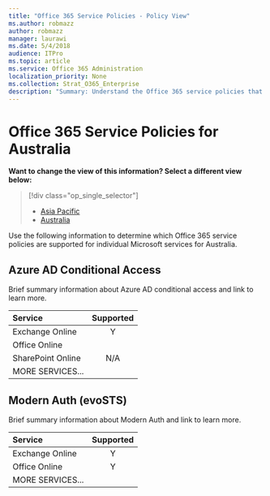 ```yaml
---
title: "Office 365 Service Policies - Policy View"
ms.author: robmazz
author: robmazz
manager: laurawi
ms.date: 5/4/2018
audience: ITPro
ms.topic: article
ms.service: Office 365 Administration
localization_priority: None
ms.collection: Strat_O365_Enterprise
description: "Summary: Understand the Office 365 service policies that are supported by Microsoft online services."
---
```


# Office 365 Service Policies for Australia
**Want to change the view of this information? Select a different view below:**
> [!div class="op_single_selector"] 
> - [Asia Pacific](office-365-service-policies-asia-pacific-policies.md)
> - [Australia](office-365-service-policies-australia-policies.md)

Use the following information to determine which Office 365 service policies are supported for individual Microsoft services for Australia.

## Azure AD Conditional Access 
Brief summary information about Azure AD conditional access and link to learn more.

|**Service**|**Supported**|
|:-----|:-----:|
| Exchange Online| Y |
| Office Online |  |
| SharePoint Online | N/A |
| MORE SERVICES... |  |

## Modern Auth (evoSTS)
Brief summary information about Modern Auth and link to learn more.

|**Service**|**Supported**|
|:-----|:-----:|
| Exchange Online| Y |
| Office Online | Y |
| MORE SERVICES... |  |
